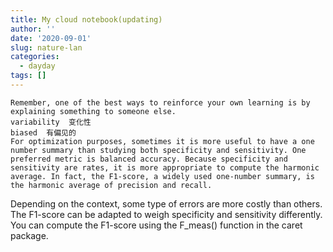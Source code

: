 ```yaml
---
title: My cloud notebook(updating)
author: ''
date: '2020-09-01'
slug: nature-lan
categories:
  - dayday
tags: []
---
```

    Remember, one of the best ways to reinforce your own learning is by explaining something to someone else.
    variability  变化性
    biased  有偏见的
    For optimization purposes, sometimes it is more useful to have a one number summary than studying both specificity and sensitivity. One preferred metric is balanced accuracy. Because specificity and sensitivity are rates, it is more appropriate to compute the harmonic average. In fact, the F1-score, a widely used one-number summary, is the harmonic average of precision and recall. 
Depending on the context, some type of errors are more costly than others. The F1-score can be adapted to weigh specificity and sensitivity differently. 
You can compute the F1-score using the F_meas() function in the caret package.

